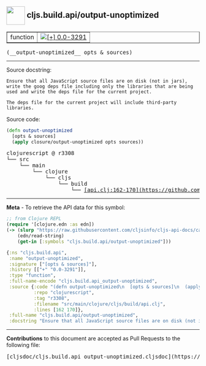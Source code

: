 ## <img width="48px" valign="middle" src="http://i.imgur.com/Hi20huC.png"> cljs.build.api/output-unoptimized

 <table border="1">
<tr>

<td>function</td>
<td><a href="https://github.com/cljsinfo/cljs-api-docs/tree/0.0-3291"><img valign="middle" alt="[+] 0.0-3291" src="https://img.shields.io/badge/+-0.0--3291-lightgrey.svg"></a> </td>
</tr>
</table>

 <samp>
(__output-unoptimized__ opts & sources)<br>
</samp>

---




Source docstring:

```
Ensure that all JavaScript source files are on disk (not in jars),
write the goog deps file including only the libraries that are being
used and write the deps file for the current project.

The deps file for the current project will include third-party
libraries.
```

Source code:

```clj
(defn output-unoptimized
  [opts & sources]
  (apply closure/output-unoptimized opts sources))
```

 <pre>
clojurescript @ r3308
└── src
    └── main
        └── clojure
            └── cljs
                └── build
                    └── <ins>[api.clj:162-170](https://github.com/clojure/clojurescript/blob/r3308/src/main/clojure/cljs/build/api.clj#L162-L170)</ins>
</pre>


---

__Meta__ - To retrieve the API data for this symbol:

```clj
;; from Clojure REPL
(require '[clojure.edn :as edn])
(-> (slurp "https://raw.githubusercontent.com/cljsinfo/cljs-api-docs/catalog/cljs-api.edn")
    (edn/read-string)
    (get-in [:symbols "cljs.build.api/output-unoptimized"]))
```

```clj
{:ns "cljs.build.api",
 :name "output-unoptimized",
 :signature ["[opts & sources]"],
 :history [["+" "0.0-3291"]],
 :type "function",
 :full-name-encode "cljs.build.api_output-unoptimized",
 :source {:code "(defn output-unoptimized\n  [opts & sources]\n  (apply closure/output-unoptimized opts sources))",
          :repo "clojurescript",
          :tag "r3308",
          :filename "src/main/clojure/cljs/build/api.clj",
          :lines [162 170]},
 :full-name "cljs.build.api/output-unoptimized",
 :docstring "Ensure that all JavaScript source files are on disk (not in jars),\nwrite the goog deps file including only the libraries that are being\nused and write the deps file for the current project.\n\nThe deps file for the current project will include third-party\nlibraries."}

```

---

__Contributions__ to this document are accepted as Pull Requests to the following file:

 <pre>
[cljsdoc/cljs.build.api_output-unoptimized.cljsdoc](https://github.com/cljsinfo/cljs-api-docs/blob/master/cljsdoc/cljs.build.api_output-unoptimized.cljsdoc)
</pre>


